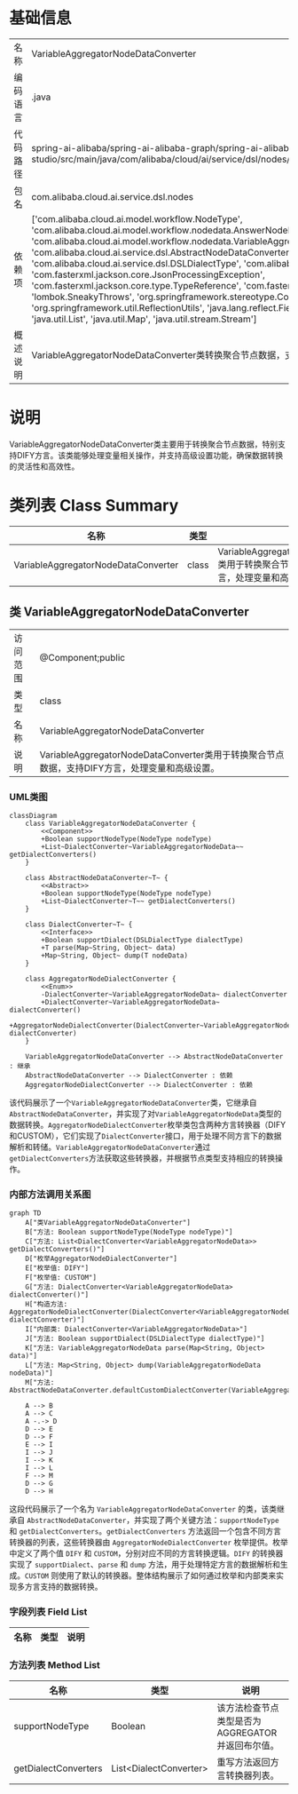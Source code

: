 # 基础信息

|      |      |
|------|------|
| 名称 | VariableAggregatorNodeDataConverter |
| 编码语言 | .java |
| 代码路径 | spring-ai-alibaba/spring-ai-alibaba-graph/spring-ai-alibaba-graph-studio/src/main/java/com/alibaba/cloud/ai/service/dsl/nodes/VariableAggregatorNodeDataConverter.java |
| 包名 | com.alibaba.cloud.ai.service.dsl.nodes |
| 依赖项 | ['com.alibaba.cloud.ai.model.workflow.NodeType', 'com.alibaba.cloud.ai.model.workflow.nodedata.AnswerNodeData', 'com.alibaba.cloud.ai.model.workflow.nodedata.VariableAggregatorNodeData', 'com.alibaba.cloud.ai.service.dsl.AbstractNodeDataConverter', 'com.alibaba.cloud.ai.service.dsl.DSLDialectType', 'com.alibaba.cloud.ai.service.dsl.NodeDataConverter', 'com.fasterxml.jackson.core.JsonProcessingException', 'com.fasterxml.jackson.core.type.TypeReference', 'com.fasterxml.jackson.databind.ObjectMapper', 'lombok.SneakyThrows', 'org.springframework.stereotype.Component', 'org.springframework.util.ReflectionUtils', 'java.lang.reflect.Field', 'java.util.ArrayList', 'java.util.HashMap', 'java.util.List', 'java.util.Map', 'java.util.stream.Stream'] |
| 概述说明 | VariableAggregatorNodeDataConverter类转换聚合节点数据，支持DIFY方言，处理变量和高级设置。 |

# 说明

VariableAggregatorNodeDataConverter类主要用于转换聚合节点数据，特别支持DIFY方言。该类能够处理变量相关操作，并支持高级设置功能，确保数据转换的灵活性和高效性。

# 类列表 Class Summary

| 名称   | 类型  | 说明 |
|-------|------|-------------|
| VariableAggregatorNodeDataConverter | class | VariableAggregatorNodeDataConverter类用于转换聚合节点数据，支持DIFY方言，处理变量和高级设置。 |



## 类 VariableAggregatorNodeDataConverter

|      |      |
|------|------|
| 访问范围 | @Component;public |
| 类型 | class |
| 名称 | VariableAggregatorNodeDataConverter |
| 说明 | VariableAggregatorNodeDataConverter类用于转换聚合节点数据，支持DIFY方言，处理变量和高级设置。 |


### UML类图

```mermaid
classDiagram
    class VariableAggregatorNodeDataConverter {
        <<Component>>
        +Boolean supportNodeType(NodeType nodeType)
        +List~DialectConverter~VariableAggregatorNodeData~~ getDialectConverters()
    }

    class AbstractNodeDataConverter~T~ {
        <<Abstract>>
        +Boolean supportNodeType(NodeType nodeType)
        +List~DialectConverter~T~~ getDialectConverters()
    }

    class DialectConverter~T~ {
        <<Interface>>
        +Boolean supportDialect(DSLDialectType dialectType)
        +T parse(Map~String, Object~ data)
        +Map~String, Object~ dump(T nodeData)
    }

    class AggregatorNodeDialectConverter {
        <<Enum>>
        -DialectConverter~VariableAggregatorNodeData~ dialectConverter
        +DialectConverter~VariableAggregatorNodeData~ dialectConverter()
        +AggregatorNodeDialectConverter(DialectConverter~VariableAggregatorNodeData~ dialectConverter)
    }

    VariableAggregatorNodeDataConverter --> AbstractNodeDataConverter : 继承
    AbstractNodeDataConverter --> DialectConverter : 依赖
    AggregatorNodeDialectConverter --> DialectConverter : 依赖
```

该代码展示了一个`VariableAggregatorNodeDataConverter`类，它继承自`AbstractNodeDataConverter`，并实现了对`VariableAggregatorNodeData`类型的数据转换。`AggregatorNodeDialectConverter`枚举类包含两种方言转换器（DIFY和CUSTOM），它们实现了`DialectConverter`接口，用于处理不同方言下的数据解析和转储。`VariableAggregatorNodeDataConverter`通过`getDialectConverters`方法获取这些转换器，并根据节点类型支持相应的转换操作。


### 内部方法调用关系图

```mermaid
graph TD
    A["类VariableAggregatorNodeDataConverter"]
    B["方法: Boolean supportNodeType(NodeType nodeType)"]
    C["方法: List<DialectConverter<VariableAggregatorNodeData>> getDialectConverters()"]
    D["枚举AggregatorNodeDialectConverter"]
    E["枚举值: DIFY"]
    F["枚举值: CUSTOM"]
    G["方法: DialectConverter<VariableAggregatorNodeData> dialectConverter()"]
    H["构造方法: AggregatorNodeDialectConverter(DialectConverter<VariableAggregatorNodeData> dialectConverter)"]
    I["内部类: DialectConverter<VariableAggregatorNodeData>"]
    J["方法: Boolean supportDialect(DSLDialectType dialectType)"]
    K["方法: VariableAggregatorNodeData parse(Map<String, Object> data)"]
    L["方法: Map<String, Object> dump(VariableAggregatorNodeData nodeData)"]
    M["方法: AbstractNodeDataConverter.defaultCustomDialectConverter(VariableAggregatorNodeData.class)"]

    A --> B
    A --> C
    A -.-> D
    D --> E
    D --> F
    E --> I
    I --> J
    I --> K
    I --> L
    F --> M
    D --> G
    D --> H
```

这段代码展示了一个名为 `VariableAggregatorNodeDataConverter` 的类，该类继承自 `AbstractNodeDataConverter`，并实现了两个关键方法：`supportNodeType` 和 `getDialectConverters`。`getDialectConverters` 方法返回一个包含不同方言转换器的列表，这些转换器由 `AggregatorNodeDialectConverter` 枚举提供。枚举中定义了两个值 `DIFY` 和 `CUSTOM`，分别对应不同的方言转换逻辑。`DIFY` 的转换器实现了 `supportDialect`、`parse` 和 `dump` 方法，用于处理特定方言的数据解析和生成。`CUSTOM` 则使用了默认的转换器。整体结构展示了如何通过枚举和内部类来实现多方言支持的数据转换。

### 字段列表 Field List

| 名称  | 类型  | 说明 |
|-------|-------|------|

### 方法列表 Method List

| 名称  | 类型  | 说明 |
|-------|-------|------|
| supportNodeType | Boolean | 该方法检查节点类型是否为AGGREGATOR并返回布尔值。 |
| getDialectConverters | List<DialectConverter<VariableAggregatorNodeData>> | 重写方法返回方言转换器列表。 |




